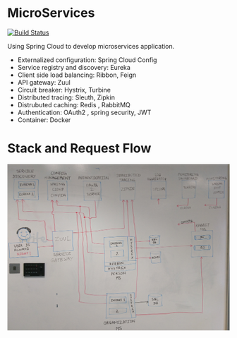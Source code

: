 # MicroServices

[![Build Status](https://travis-ci.org/chandresh87/MicroServices.svg?branch=master)](https://travis-ci.org/chandresh87/MicroServices)

Using Spring Cloud to develop microservices application.

* Externalized configuration: Spring Cloud Config
* Service registry and discovery: Eureka
* Client side load balancing: Ribbon, Feign
* API gateway: Zuul
* Circuit breaker: Hystrix, Turbine
* Distributed tracing: Sleuth, Zipkin
* Distrubuted caching: Redis , RabbitMQ
* Authentication: OAuth2 , spring security, JWT
* Container: Docker

# Stack and Request Flow
![Screenshot](/common-config/Microservice_stack.JPG)
